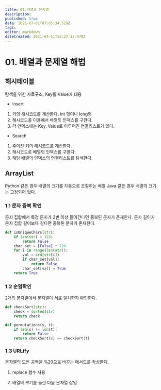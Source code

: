 ```yaml
---
title: 01.배열과 문자열
description: 
published: true
date: 2021-07-01T07:05:34.529Z
tags: 
editor: markdown
dateCreated: 2021-04-11T23:27:17.470Z
---
```


# 01. 배열과 문제열 해법

## 해시테이블
탐색을 위한 자료구조, Key를 Value에 대응
- Insert
1. 키의 해시코드를 계산한다. int 형이나 long형
2. 해시코드를 이용해서 배열의 인덱스를 구한다.
3. 각 인덱스에는 Key, Value로 이루어진 연결리스트가 있다.

- Search
1. 주이진 키의 해시코드를 계산한다.
2. 해시코드로 배열의 인덱스를 구한다.
3. 해당 배열의 인덱스의 연결리스트를 탐색한다.


## ArrayList
Python 같은 경우 배열의 크기를 자동으로 조절하는 배열
Java 같은 경우 배열의 크기는 고정되어 있다.

### 1.1 문자 중복 확인

문자 집합에서 특정 문자가 2번 이상 들어간다면 중복된 문자가 존재한다.
문자 길이가 문자 집합 길이보다 길다면 중복된 문자가 존재한다.

```python
def isUniqueChars(str):
    if len(str) > 128:
        return False
    char_set = [False] * 128
    for i in range(len(str)):
        val = ord(str[i])
        if char_set[val]:
            return False
        char_set[val] = True
    return True
```

### 1.2 순열확인

2개의 문자열에서 문자열이 서로 일치한지 확인한다.

```python
def checkSort(str):
    check = sorted(str)
    return check

def permutations(s, t):
    if len(s) != len(t):
        return False
    return checkSort(s) == checkSort(t)
```

### 1.3 URLify

문자열의 모든 공백을 %20으로 바꾸는 메서드를 작성한다.

1. replace 함수 사용


2. 배열의 크기를 늘린 다음 문자열 삽입